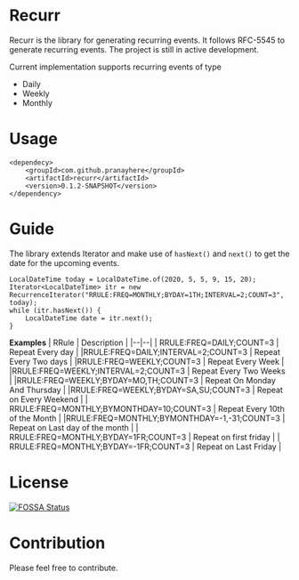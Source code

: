 # Recurr

Recurr is the library for generating recurring events. It follows RFC-5545 to generate recurring events. The project is still in active development. 

Current implementation supports recurring events of type
  - Daily
  - Weekly
  - Monthly

# Usage
```
<dependecy>
	<groupId>com.github.pranayhere</groupId>  
	<artifactId>recurr</artifactId>
	<version>0.1.2-SNAPSHOT</version>
</dependency>
```

# Guide

The library extends Iterator and make use of `hasNext()` and `next()` to get the date for the upcoming events.
```
LocalDateTime today = LocalDateTime.of(2020, 5, 5, 9, 15, 20);
Iterator<LocalDateTime> itr = new RecurrenceIterator("RRULE:FREQ=MONTHLY;BYDAY=1TH;INTERVAL=2;COUNT=3", today);
while (itr.hasNext()) {  
    LocalDateTime date = itr.next();  
}
```

**Examples**
| RRule | Description |
|--|--|
| RRULE:FREQ=DAILY;COUNT=3 | Repeat Every day |
|RRULE:FREQ=DAILY;INTERVAL=2;COUNT=3 | Repeat Every Two days |
|RRULE:FREQ=WEEKLY;COUNT=3 | Repeat Every Week |
|RRULE:FREQ=WEEKLY;INTERVAL=2;COUNT=3 | Repeat Every Two Weeks |
|RRULE:FREQ=WEEKLY;BYDAY=MO,TH;COUNT=3 | Repeat On Monday And Thursday | 
|RRULE:FREQ=WEEKLY;BYDAY=SA,SU;COUNT=3 | Repeat on Every Weekend |
| RRULE:FREQ=MONTHLY;BYMONTHDAY=10;COUNT=3 | Repeat Every 10th of the Month |
|RRULE:FREQ=MONTHLY;BYMONTHDAY=-1,-31;COUNT=3 | Repeat on Last day of the month |
| RRULE:FREQ=MONTHLY;BYDAY=1FR;COUNT=3 | Repeat on first friday |
| RRULE:FREQ=MONTHLY;BYDAY=-1FR;COUNT=3 | Repeat on Last Friday |

# License
[![FOSSA Status](https://app.fossa.com/api/projects/git%2Bgithub.com%2Fpranayhere%2Frecurr.svg?type=large)](https://app.fossa.com/projects/git%2Bgithub.com%2Fpranayhere%2Frecurr?ref=badge_large)

# Contribution
Please feel free to contribute.
